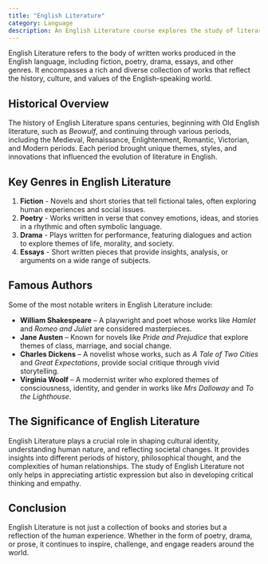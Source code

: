 ```yaml
---
title: "English Literature"
category: Language
description: An English Literature course explores the study of literary works written in the English language, focusing on novels, poetry, drama, and essays.
---
```


English Literature refers to the body of written works produced in the English language, including fiction, poetry, drama, essays, and other genres. It encompasses a rich and diverse collection of works that reflect the history, culture, and values of the English-speaking world.

## Historical Overview

The history of English Literature spans centuries, beginning with Old English literature, such as *Beowulf*, and continuing through various periods, including the Medieval, Renaissance, Enlightenment, Romantic, Victorian, and Modern periods. Each period brought unique themes, styles, and innovations that influenced the evolution of literature in English.

## Key Genres in English Literature

1. **Fiction** - Novels and short stories that tell fictional tales, often exploring human experiences and social issues.
2. **Poetry** - Works written in verse that convey emotions, ideas, and stories in a rhythmic and often symbolic language.
3. **Drama** - Plays written for performance, featuring dialogues and action to explore themes of life, morality, and society.
4. **Essays** - Short written pieces that provide insights, analysis, or arguments on a wide range of subjects.

## Famous Authors

Some of the most notable writers in English Literature include:
- **William Shakespeare** – A playwright and poet whose works like *Hamlet* and *Romeo and Juliet* are considered masterpieces.
- **Jane Austen** – Known for novels like *Pride and Prejudice* that explore themes of class, marriage, and social change.
- **Charles Dickens** – A novelist whose works, such as *A Tale of Two Cities* and *Great Expectations*, provide social critique through vivid storytelling.
- **Virginia Woolf** – A modernist writer who explored themes of consciousness, identity, and gender in works like *Mrs Dalloway* and *To the Lighthouse*.

## The Significance of English Literature

English Literature plays a crucial role in shaping cultural identity, understanding human nature, and reflecting societal changes. It provides insights into different periods of history, philosophical thought, and the complexities of human relationships. The study of English Literature not only helps in appreciating artistic expression but also in developing critical thinking and empathy.

## Conclusion

English Literature is not just a collection of books and stories but a reflection of the human experience. Whether in the form of poetry, drama, or prose, it continues to inspire, challenge, and engage readers around the world.
